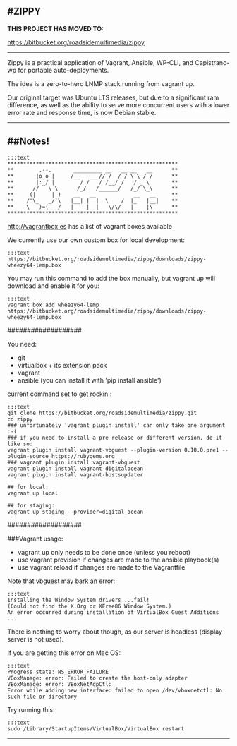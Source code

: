 #ZIPPY
---

**********THIS PROJECT HAS MOVED TO:**********

https://bitbucket.org/roadsidemultimedia/zippy

**********************************************

Zippy is a practical application of Vagrant, Ansible, WP-CLI, and Capistrano-wp for portable auto-deployments.

The idea is a zero-to-hero LNMP stack running from vagrant up.

Our original target was Ubuntu LTS releases, but due to a significant ram difference, as well as the ability to serve more concurrent users with a lower error rate and response time, is now Debian stable.

---
##Notes!
---

    :::text
    ******************************************************
    **        .--.       _________ __   __ __   __      **
    **       |o_o |     /___  ___// /  / / \ \_/ /      **
    **       |:_/ |        / /   / /__/ /   / _ \       **
    **      //   \ \      /_/   /______/   /_/ \_\      **
    **     (|     | )    __   __            __   __     **
    **    /'\_   _/`\   |__| |  |  \    /  |_   |__|    **
    **    \___)=(___/   |    |__|   \/\/   |__  |\      **
    ******************************************************

http://vagrantbox.es has a list of vagrant boxes available

We currently use our own custom box for local development:

    :::text
    https://bitbucket.org/roadsidemultimedia/zippy/downloads/zippy-wheezy64-lemp.box

You may run this command to add the box manually, but vagrant up will download and enable it for you:

    :::text
    vagrant box add wheezy64-lemp https://bitbucket.org/roadsidemultimedia/zippy/downloads/zippy-wheezy64-lemp.box



###################

You need:

- git
- virtualbox + its extension pack
- vagrant
- ansible (you can install it with 'pip install ansible')



current command set to get rockin':

    :::text
    git clone https://bitbucket.org/roadsidemultimedia/zippy.git
    cd zippy
    ### unfortunately 'vagrant plugin install' can only take one argument  :-(
    ### if you need to install a pre-release or different version, do it like so:
    vagrant plugin install vagrant-vbguest --plugin-version 0.10.0.pre1 --plugin-source https://rubygems.org
    ### vagrant plugin install vagrant-vbguest
    vagrant plugin install vagrant-digitalocean
    vagrant plugin install vagrant-hostsupdater
    
    ## for local:
    vagrant up local
    
    ## for staging:
    vagrant up staging --provider=digital_ocean


###################

###Vagrant usage:

- vagrant up only needs to be done once (unless you reboot)
- use vagrant provision if changes are made to the ansible playbook(s)
- use vagrant reload if changes are made to the Vagrantfile

Note that vbguest may bark an error:

    :::text
    Installing the Window System drivers ...fail!
    (Could not find the X.Org or XFree86 Window System.)
    An error occurred during installation of VirtualBox Guest Additions ...

There is nothing to worry about though, as our server is headless (display server is not used).


If you are getting this error on Mac OS:

    :::text
    Progress state: NS_ERROR_FAILURE
    VBoxManage: error: Failed to create the host-only adapter
    VBoxManage: error: VBoxNetAdpCtl:
    Error while adding new interface: failed to open /dev/vboxnetctl: No such file or directory

Try running this:

    :::text
    sudo /Library/StartupItems/VirtualBox/VirtualBox restart

---

